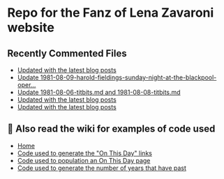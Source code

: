 # Repo for the Fanz of Lena Zavaroni website

## Recently Commented Files
<!-- BLOG-POST-LIST:START -->
- [Updated with the latest blog posts](https://github.com/FanzOfLenaZavaroni/fanzoflenazavaroni.github.io/commit/e5ca18191c91f47c7217022750190b15c35e9690)
- [Update 1981-08-09-harold-fieldings-sunday-night-at-the-blackpool-oper…](https://github.com/FanzOfLenaZavaroni/fanzoflenazavaroni.github.io/commit/23132bddeed73ff3184de50b24f700ede2e802e8)
- [Update 1981-08-06-titbits.md and 1981-08-08-titbits.md](https://github.com/FanzOfLenaZavaroni/fanzoflenazavaroni.github.io/commit/247fd14af1e3fdb51311e358c10ce7b3696f305c)
- [Updated with the latest blog posts](https://github.com/FanzOfLenaZavaroni/fanzoflenazavaroni.github.io/commit/5c725e0fff07783586ffd6f391f555b6cf216a88)
- [Updated with the latest blog posts](https://github.com/FanzOfLenaZavaroni/fanzoflenazavaroni.github.io/commit/e467200c9fe00de1008ebdc962026081ec09d428)
<!-- BLOG-POST-LIST:END -->

## :notebook: Also read the wiki for examples of code used
* [Home](https://github.com/FanzOfLenaZavaroni/fanzoflenazavaroni.github.io/wiki)
* [Code used to generate the "On This Day" links](https://github.com/FanzOfLenaZavaroni/fanzoflenazavaroni.github.io/wiki/On-This-Day-Code)
* [Code used to population an On This Day page](https://github.com/FanzOfLenaZavaroni/fanzoflenazavaroni.github.io/wiki/Code-used-to-population-an-On-This-Day-page)
* [Code used to generate the number of years that have past](https://github.com/FanzOfLenaZavaroni/fanzoflenazavaroni.github.io/wiki/Number-of-years-gone-by-code)
